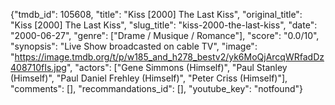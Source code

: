{"tmdb_id": 105608, "title": "Kiss [2000] The Last Kiss", "original_title": "Kiss [2000] The Last Kiss", "slug_title": "kiss-2000-the-last-kiss", "date": "2000-06-27", "genre": ["Drame / Musique / Romance"], "score": "0.0/10", "synopsis": "Live Show broadcasted on cable TV", "image": "https://image.tmdb.org/t/p/w185_and_h278_bestv2/yk6MoQjArcqWRfadDz408710fIs.jpg", "actors": ["Gene Simmons (Himself)", "Paul Stanley (Himself)", "Paul Daniel Frehley (Himself)", "Peter Criss (Himself)"], "comments": [], "recommandations_id": [], "youtube_key": "notfound"}